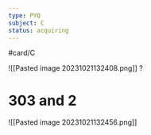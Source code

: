 ```yaml
---
type: PYQ
subject: C
status: acquiring
---
```

#card/C

![[Pasted image 20231021132408.png]]
?
# 303 and 2
![[Pasted image 20231021132456.png]] <!--SR:!2023-12-20,40,290-->

